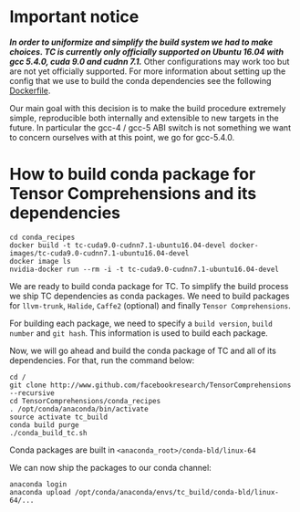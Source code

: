 # Important notice
***In order to uniformize and simplify the build system we had to make choices. TC is currently only officially supported on Ubuntu 16.04 with gcc 5.4.0, cuda 9.0 and cudnn 7.1.***
Other configurations may work too but are not yet officially supported.
For more information about setting up the config that we use to build the conda dependencies see the following [Dockerfile](conda_recipes/Dockerfile).

Our main goal with this decision is to make the build procedure extremely simple, reproducible both internally and extensible to new targets in the future.
In particular the gcc-4 / gcc-5 ABI switch is not something we want to concern ourselves with at this point, we go for gcc-5.4.0.

# How to build conda package for Tensor Comprehensions and its dependencies

```
cd conda_recipes
docker build -t tc-cuda9.0-cudnn7.1-ubuntu16.04-devel docker-images/tc-cuda9.0-cudnn7.1-ubuntu16.04-devel
docker image ls
nvidia-docker run --rm -i -t tc-cuda9.0-cudnn7.1-ubuntu16.04-devel
```

We are ready to build conda package for TC.
To simplify the build process we ship TC dependencies as conda packages.
We need to build packages for `llvm-trunk`, `Halide`, `Caffe2` (optional) and finally `Tensor Comprehensions`.

For building each package, we need to specify a `build version`, `build number` and
`git hash`. This information is used to build each package.

Now, we will go ahead and build the conda package of TC and all of its dependencies. For that, run the command below:

```Shell
cd /
git clone http://www.github.com/facebookresearch/TensorComprehensions --recursive
cd TensorComprehensions/conda_recipes
. /opt/conda/anaconda/bin/activate
source activate tc_build
conda build purge
./conda_build_tc.sh
```

Conda packages are built in `<anaconda_root>/conda-bld/linux-64`

We can now ship the packages to our conda channel:
```
anaconda login
anaconda upload /opt/conda/anaconda/envs/tc_build/conda-bld/linux-64/...
```
